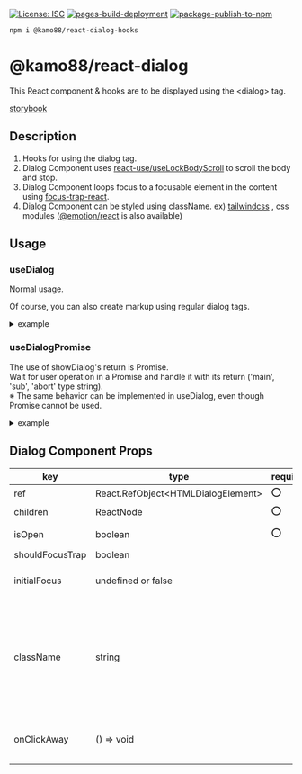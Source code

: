 [![License: ISC](https://img.shields.io/badge/License-ISC-blue.svg)](https://opensource.org/licenses/ISC)
[![pages-build-deployment](https://github.com/kamo88/react-dialog/actions/workflows/pages/pages-build-deployment/badge.svg?branch=main)](https://github.com/kamo88/react-dialog/actions/workflows/pages/pages-build-deployment)
[![package-publish-to-npm](https://github.com/kamo88/react-dialog/actions/workflows/publish.yml/badge.svg?branch=main)](https://github.com/kamo88/react-dialog/actions/workflows/publish.yml)

```
npm i @kamo88/react-dialog-hooks
```

# @kamo88/react-dialog

This React component & hooks are to be displayed using the \<dialog\> tag.

[storybook](https://kamo88.github.io/react-dialog-hooks/)

## Description

1. Hooks for using the dialog tag.
2. Dialog Component uses [react-use/useLockBodyScroll](https://github.com/streamich/react-use/blob/master/docs/useLockBodyScroll.md) to scroll the body and stop.
3. Dialog Component loops focus to a focusable element in the content using [focus-trap-react](https://github.com/focus-trap/focus-trap-react#readme).
4. Dialog Component can be styled using className. ex) [tailwindcss](https://tailwindcss.com/) , css modules ([@emotion/react](https://www.npmjs.com/package/@emotion/react) is also available)

## Usage

### useDialog

Normal usage.

Of course, you can also create markup using regular dialog tags.

<details>

<summary>example</summary>

```tsx
import { Dialog, useDialog } from '@kamo88/react-dialog-hooks';

const ShowDialogComponent = () => {
  const { ref, isOpen, showDialog, closeDialog } = useDialog();

  return (
    <>
      <button type="button" onClick={showDialog}>
        showDialog
      </button>
      <Dialog ref={ref} isOpen={isOpen} onClickAway={closeDialog}>
        <div>
          <div>header</div>
          <div>main</div>
          <div>
            footer
            <button type="button" onClick={closeDialog}>
              closeDialog
            </button>
          </div>
        </div>
      </Dialog>
    </>
  );
};
```

</details>

### useDialogPromise

The use of showDialog's return is Promise.<br>
Wait for user operation in a Promise and handle it with its return ('main', 'sub', 'abort' type string).<br>
※ The same behavior can be implemented in useDialog, even though Promise cannot be used.

<details>

<summary>example</summary>

```tsx
import { useCallback } from 'react';
import {
  Dialog,
  useDialogPromise,
  DialogResponse,
} from '@kamo88/react-dialog-hooks';

const ShowPromiseDialogComponent = () => {
  const {
    ref,
    isOpen,
    showDialog,
    closeDialogMain,
    closeDialogSub,
    closeDialogAbort,
  } = useDialogPromise();

  const handleShowDialog = useCallback(async () => {
    const dialogRes = await showDialog();

    if (dialogRes === DialogResponse.main) {
      // main processing ex) primary button\`s action
      return;
    }

    if (dialogRes === DialogResponse.sub) {
      // sub processing ex) secondary button\`s action
      return;
    }

    if (dialogRes === DialogResponse.abort) {
      // abort processing ex) click away\`s action & Dialog\`s unmount
    }
  }, [showDialog]);

  return (
    <>
      <button type="button" onClick={handleShowDialog}>
        showDialog
      </button>
      <Dialog ref={ref} isOpen={isOpen} onClickAway={closeDialogAbort}>
        <div>
          <div>header</div>
          <div>main</div>
          <div>
            footer
            <button type="button" onClick={closeDialogMain}>
              closeDialog main
            </button>
            <button type="button" onClick={closeDialogSub}>
              closeDialog sub
            </button>
          </div>
        </div>
      </Dialog>
    </>
  );
};
```

</details>

## Dialog Component Props

| key             | type                                 | required | default   | description                                                                                                                                             |
| --------------- | ------------------------------------ | -------- | --------- | ------------------------------------------------------------------------------------------------------------------------------------------------------- |
| ref             | React.RefObject\<HTMLDialogElement\> | ⭕       |           | dialog ref                                                                                                                                              |
| children        | ReactNode                            | ⭕       |           | dialog contents                                                                                                                                         |
| isOpen          | boolean                              | ⭕       |           | dialog open state                                                                                                                                       |
| shouldFocusTrap | boolean                              |          | true      |                                                                                                                                                         |
| initialFocus    | undefined or false                   |          | undefined | This is based on the [focus-trap-react](https://github.com/focus-trap/focus-trap-react#readme) property.                                                |
| className       | string                               |          |           | This is \<dialog\> element\`s className.<br> Please use CSS framework. ex) tailwindcss. <br> As a side note, you can also use css props (@emotion/css). |
| onClickAway     | () => void                           |          |           | Event when backdrop in Dialog is clicked.                                                                                                               |
